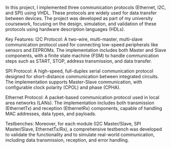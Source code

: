 In this project, I implemented three communication protocols (Ethernet, I2C, and SPI) using VHDL. These protocols are widely used for data transfer between devices. The project was developed as part of my university coursework, focusing on the design, simulation, and validation of these protocols using hardware description languages (HDLs).

Key Features:
I2C Protocol: A two-wire, multi-master, multi-slave communication protocol used for connecting low-speed peripherals like sensors and EEPROMs. The implementation includes both Master and Slave components, with a finite state machine (FSM) to handle communication steps such as START, STOP, address transmission, and data transfer.

SPI Protocol: A high-speed, full-duplex serial communication protocol designed for short-distance communication between integrated circuits. The implementation supports Master-Slave communication, with configurable clock polarity (CPOL) and phase (CPHA).

Ethernet Protocol: A packet-based communication protocol used in local area networks (LANs). The implementation includes both transmission (EthernetTx) and reception (EthernetRx) components, capable of handling MAC addresses, data types, and payloads.

Testbenches:
Moreover, for each module (I2C Master/Slave, SPI Master/Slave, EthernetTx/Rx), a comprehensive testbench was developed to validate the functionality and to simulate real-world communication, including data transmission, reception, and error handling.
